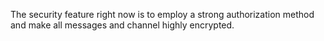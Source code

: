 The security feature right now is to employ a strong authorization method and make all messages and channel highly encrypted. 